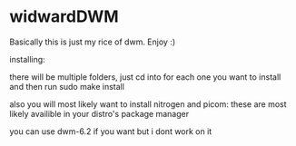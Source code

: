 # widwardDWM

Basically this is just my rice of dwm. Enjoy :)

installing:

there will be multiple folders, just cd into for each one you want to install and then run sudo make install

also you will most likely want to install nitrogen and picom: these are most likely availible in your distro's package manager

you can use dwm-6.2 if you want but i dont work on it

